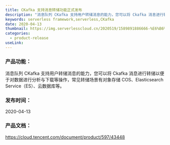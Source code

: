 ```yaml
---
title: CKafka 支持消息转储功能正式发布
description: "消息队列 CKafka 支持用户转储消息的能力，您可以将 Ckafka 消息进行转储以便于对数据进行分析与下载等操作"
keywords: serverless framework,serverless,CKafka
date: 2020-04-13
thumbnail: https://img.serverlesscloud.cn/2020519/1589891886666-%E6%B6%88%E6%81%AF%E8%BD%AC%E5%82%A8.png
categories:
  - product-release
useLink: 
---
```


### 产品功能：

消息队列 CKafka 支持用户转储消息的能力，您可以将 Ckafka 消息进行转储以便于对数据进行分析与下载等操作，常见转储场景有对象存储 COS、Elasticsearch Service（ES）、云数据库等。


### 发布时间：
2020-04-13

### 产品文档：
https://cloud.tencent.com/document/product/597/43448
